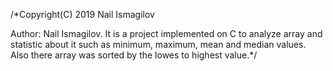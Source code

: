 /*Copyright(C) 2019 Nail Ismagilov 

Author: Nail Ismagilov. It is a project implemented on C to analyze array and statistic about it such as minimum, maximum, mean and median values. Also there array was sorted by the lowes to highest value.*/
